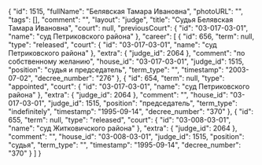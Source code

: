 {
    "id": 1515,
    "fullName": "Белявская Тамара Ивановна",
    "photoURL": "",
    "tags": [],
    "comment": "",
    "layout": "judge",
    "title": "Судья Белявская Тамара Ивановна",
    "court": null,
    "previousCourt": {
        "id": "03-017-03-01",
        "name": "суд Петриковского района"
    },
    "career": [
        {
            "id": 656,
            "term": null,
            "type": "released",
            "court": {
                "id": "03-017-03-01",
                "name": "суд Петриковского района"
            },
            "extra": {
                "judge_id": 2064
            },
            "comment": "по собственному желанию",
            "house_id": "03-017-03-01",
            "judge_id": 1515,
            "position": "судья и председатель",
            "term_type": "",
            "timestamp": "2003-07-02",
            "decree_number": "276"
        },
        {
            "id": 654,
            "term": null,
            "type": "appointed",
            "court": {
                "id": "03-017-03-01",
                "name": "суд Петриковского района"
            },
            "extra": {
                "judge_id": 2064
            },
            "comment": "",
            "house_id": "03-017-03-01",
            "judge_id": 1515,
            "position": "председатель",
            "term_type": "indefinitely",
            "timestamp": "1995-09-14",
            "decree_number": "370"
        },
        {
            "id": 655,
            "term": null,
            "type": "released",
            "court": {
                "id": "03-008-03-01",
                "name": "суд Житковичского района"
            },
            "extra": {
                "judge_id": 2064
            },
            "comment": "",
            "house_id": "03-008-03-01",
            "judge_id": 1515,
            "position": "судья",
            "term_type": "",
            "timestamp": "1995-09-14",
            "decree_number": "370"
        }
    ]
}